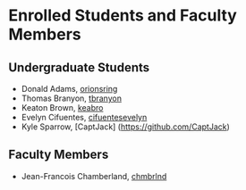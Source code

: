 Enrolled Students and Faculty Members
=====================================


Undergraduate Students
----------------------
* Donald Adams, [orionsring](https://github.com/orionsring)
* Thomas Branyon, [tbranyon](https://github.com/tbranyon)
* Keaton Brown, [keabro](https://github.com/keabro)
* Evelyn Cifuentes, [cifuentesevelyn](https://github.com/cifuentesevelyn)
* Kyle Sparrow, [CaptJack] (https://github.com/CaptJack)


Faculty Members
---------------

* Jean-Francois Chamberland, [chmbrlnd](https://github.com/chmbrlnd)

